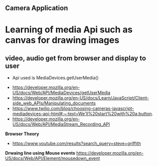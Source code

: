 ## Camera Application

# Learning of media Api such as canvas for drawing images

## video, audio get from browser and display to user
* Api used is MediaDevices.getUserMedia() 
- https://developer.mozilla.org/en-US/docs/Web/API/MediaDevices/getUserMedia
- https://developer.mozilla.org/en-US/docs/Learn/JavaScript/Client-side_web_APIs/Manipulating_documents
- https://www.twilio.com/blog/choosing-cameras-javascript-mediadevices-api-html#:~:text=We'll%20start%20with%20a,button.
- https://developer.mozilla.org/en-US/docs/Web/API/MediaStream_Recording_API

**Browser Theory**
- https://www.youtube.com/results?search_query=steve+griffith

**Drwaing line using Mouse events**
https://developer.mozilla.org/en-US/docs/Web/API/Element/mousedown_event